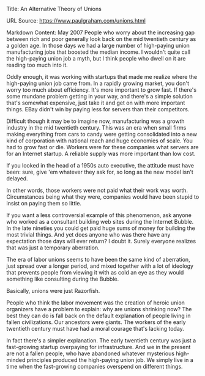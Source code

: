 Title: An Alternative Theory of Unions

URL Source: https://www.paulgraham.com/unions.html

Markdown Content:
May 2007
People who worry about the increasing gap between rich and poor generally look back on the mid twentieth century as a golden age. In those days we had a large number of high-paying union manufacturing jobs that boosted the median income. I wouldn't quite call the high-paying union job a myth, but I think people who dwell on it are reading too much into it.

Oddly enough, it was working with startups that made me realize where the high-paying union job came from. In a rapidly growing market, you don't worry too much about efficiency. It's more important to grow fast. If there's some mundane problem getting in your way, and there's a simple solution that's somewhat expensive, just take it and get on with more important things. EBay didn't win by paying less for servers than their competitors.

Difficult though it may be to imagine now, manufacturing was a growth industry in the mid twentieth century. This was an era when small firms making everything from cars to candy were getting consolidated into a new kind of corporation with national reach and huge economies of scale. You had to grow fast or die. Workers were for these companies what servers are for an Internet startup. A reliable supply was more important than low cost.

If you looked in the head of a 1950s auto executive, the attitude must have been: sure, give 'em whatever they ask for, so long as the new model isn't delayed.

In other words, those workers were not paid what their work was worth. Circumstances being what they were, companies would have been stupid to insist on paying them so little.

If you want a less controversial example of this phenomenon, ask anyone who worked as a consultant building web sites during the Internet Bubble. In the late nineties you could get paid huge sums of money for building the most trivial things. And yet does anyone who was there have any expectation those days will ever return? I doubt it. Surely everyone realizes that was just a temporary aberration.

The era of labor unions seems to have been the same kind of aberration, just spread over a longer period, and mixed together with a lot of ideology that prevents people from viewing it with as cold an eye as they would something like consulting during the Bubble.

Basically, unions were just Razorfish.

People who think the labor movement was the creation of heroic union organizers have a problem to explain: why are unions shrinking now? The best they can do is fall back on the default explanation of people living in fallen civilizations. Our ancestors were giants. The workers of the early twentieth century must have had a moral courage that's lacking today.

In fact there's a simpler explanation. The early twentieth century was just a fast-growing startup overpaying for infrastructure. And we in the present are not a fallen people, who have abandoned whatever mysterious high-minded principles produced the high-paying union job. We simply live in a time when the fast-growing companies overspend on different things.

